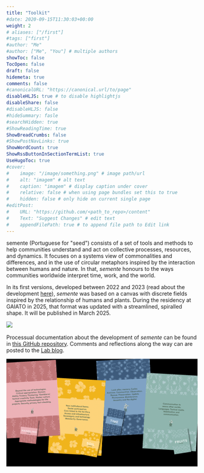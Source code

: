 ```yaml
---
title: "Toolkit"
#date: 2020-09-15T11:30:03+00:00
weight: 2
# aliases: ["/first"]
#tags: ["first"]
#author: "Me"
#author: ["Me", "You"] # multiple authors
showToc: false
TocOpen: false
draft: false
hidemeta: true
comments: false
#canonicalURL: "https://canonical.url/to/page"
disableHLJS: true # to disable highlightjs
disableShare: false
#disableHLJS: false
#hideSummary: fasle
#searchHidden: true
#ShowReadingTime: true
ShowBreadCrumbs: false
#ShowPostNavLinks: true
ShowWordCount: true
ShowRssButtonInSectionTermList: true
UseHugoToc: true
#cover:
#    image: "/image/something.png" # image path/url
#    alt: "imagem" # alt text
#    caption: "imagem" # display caption under cover
#    relative: false # when using page bundles set this to true
#    hidden: false # only hide on current single page
#editPost:
#    URL: "https://github.com/<path_to_repo>/content"
#    Text: "Suggest Changes" # edit text
#    appendFilePath: true # to append file path to Edit link
---
```


semente (Portuguese for "seed") consists of a set of tools and methods to help communities understand and act on collective processes, resources, and dynamics. It focuses on a systems view of commonalities and differences, and in the use of circular metaphors inspired by the interaction between humans and nature. In that, *semente* honours to the ways communities worldwide interpret time, work, and the world.

In its first versions, developed between 2022 and 2023 (read about the development [here](https://is.efeefe.me/stuff/seeds-digital-reforestation)), *semente* was based on a canvas with discrete fields inspired by the relationship of humans and plants. During the residency at GAIATO in 2025, that format was updated with a streamlined, spiralled shape. It will be published in March 2025.


![](https://raw.githubusercontent.com/semente-de/documentation/refs/heads/main/0.3/images/semente%20alt%20-%202.1.jpg)

Processual documentation about the development of *semente* can be found in [this GitHub repository](https://github.com/semente-de/documentation/). Comments and reflections along the way can are posted to the [Lab blog](/lab).

![Fields - 0.1](https://raw.githubusercontent.com/semente-de/documentation/refs/heads/main/0.1/images/semente-eixos.png)